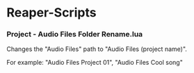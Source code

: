 # Reaper-Scripts

### Project - Audio Files Folder Rename.lua

Changes the "Audio Files" path to "Audio Files (project name)".

For example: "Audio Files Project 01", "Audio Files Cool song"
